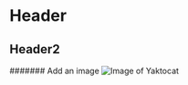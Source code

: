 # Header
## Header2
####### Add an image
![Image of Yaktocat](https://octodex.github.com/images/yaktocat.png)
